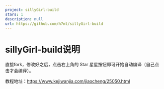 ```yaml
---
project: sillyGirl-build
stars: 1
description: null
url: https://github.com/h7ml/sillyGirl-build
---
```


sillyGirl-build说明
=================

直接fork，修改好之后，点击右上角的 Star 星星按钮即可开始自动编译（自己点击才会编译）。

教程地址：https://www.kejiwanjia.com/jiaocheng/25050.html
